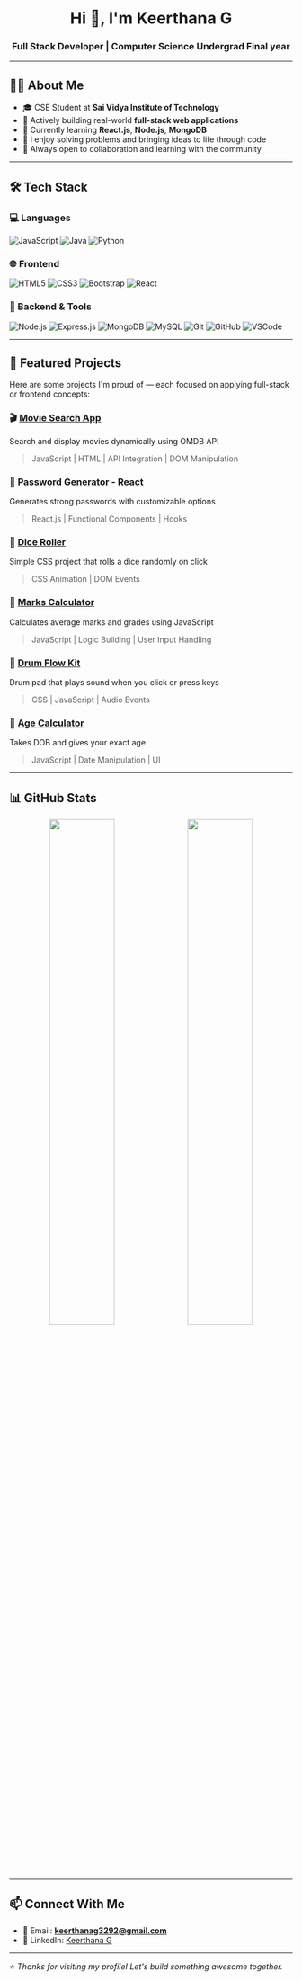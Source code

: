 <h1 align="center">Hi 👋, I'm Keerthana G</h1>
<h3 align="center">Full Stack Developer | Computer Science Undergrad Final year</h3>

---

## 👩‍💻 About Me

- 🎓 CSE Student at **Sai Vidya Institute of Technology**
- 🔭 Actively building real-world **full-stack web applications**
- 🌱 Currently learning **React.js**, **Node.js**, **MongoDB**
- 💬 I enjoy solving problems and bringing ideas to life through code
- 🤝 Always open to collaboration and learning with the community

---

## 🛠️ Tech Stack

### 💻 Languages
![JavaScript](https://img.shields.io/badge/-JavaScript-05122A?style=flat&logo=javascript)
![Java](https://img.shields.io/badge/-Java-05122A?style=flat&logo=java)
![Python](https://img.shields.io/badge/-Python-05122A?style=flat&logo=python)

### 🌐 Frontend
![HTML5](https://img.shields.io/badge/-HTML5-05122A?style=flat&logo=html5)
![CSS3](https://img.shields.io/badge/-CSS3-05122A?style=flat&logo=css3)
![Bootstrap](https://img.shields.io/badge/-Bootstrap-05122A?style=flat&logo=bootstrap)
![React](https://img.shields.io/badge/-React-05122A?style=flat&logo=react)

### 🔧 Backend & Tools
![Node.js](https://img.shields.io/badge/-Node.js-05122A?style=flat&logo=node.js)
![Express.js](https://img.shields.io/badge/-Express.js-05122A?style=flat&logo=express)
![MongoDB](https://img.shields.io/badge/-MongoDB-05122A?style=flat&logo=mongodb)
![MySQL](https://img.shields.io/badge/-MySQL-05122A?style=flat&logo=mysql)
![Git](https://img.shields.io/badge/-Git-05122A?style=flat&logo=git)
![GitHub](https://img.shields.io/badge/-GitHub-05122A?style=flat&logo=github)
![VSCode](https://img.shields.io/badge/-VS%20Code-05122A?style=flat&logo=visual-studio-code)

---

## 🌟 Featured Projects

Here are some projects I'm proud of — each focused on applying full-stack or frontend concepts:

### 🎬 [Movie Search App](https://github.com/keerthana8904/movieSearch)
Search and display movies dynamically using OMDB API  
> JavaScript | HTML | API Integration | DOM Manipulation

### 🔐 [Password Generator - React](https://github.com/keerthana8904/passwordGenerator-React)
Generates strong passwords with customizable options  
> React.js | Functional Components | Hooks

### 🎲 [Dice Roller](https://github.com/keerthana8904/DiceRoller)
Simple CSS project that rolls a dice randomly on click  
> CSS Animation | DOM Events

### 🎯 [Marks Calculator](https://github.com/keerthana8904/Marks_Calculator)
Calculates average marks and grades using JavaScript  
> JavaScript | Logic Building | User Input Handling

### 🥁 [Drum Flow Kit](https://github.com/keerthana8904/Drum_flow_kit)
Drum pad that plays sound when you click or press keys  
> CSS | JavaScript | Audio Events

### 📅 [Age Calculator](https://github.com/keerthana8904/AgeCalculator)
Takes DOB and gives your exact age  
> JavaScript | Date Manipulation | UI

---

## 📊 GitHub Stats

<p align="center">
  <img width="48%" src="https://github-readme-stats.vercel.app/api?username=keerthana8904&show_icons=true&theme=radical" />
  <img width="48%" src="https://github-readme-streak-stats.herokuapp.com?user=keerthana8904&theme=radical&hide_border=false" />
</p>

---

## 📫 Connect With Me

- 📧 Email: **keerthanag3292@gmail.com**  
- 💼 LinkedIn: [Keerthana G](https://www.linkedin.com/in/keerthana-g-043829295)

---

⭐ *Thanks for visiting my profile! Let's build something awesome together.*
